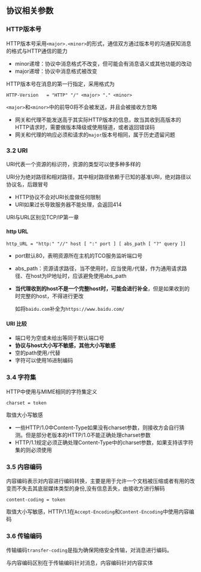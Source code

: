 ## 协议相关参数

### HTTP版本号

HTTP版本号采用`<major>.<minor>`的形式，通信双方通过版本号的沟通获知消息的格式与HTTP通信的能力
* minor递增：协议中消息格式不改变，但可能会有消息语义或其他功能的改动
* major递增：协议中消息格式被改变

HTTP版本号在消息的第一行指定，采用格式为

	HTTP-Version   = "HTTP" "/" <major> "." <minor>

`<major>`和`<minor>`中的前导0将不会被发送，并且会被接收方忽略

* 网关和代理不能发送高于其实际HTTP版本的信息，故当其收到高版本的HTTP请求时，需要做版本降级或使用隧道，或者返回错误码
* 网关和代理的响应必须和请求的`major`版本号相同，属于历史遗留问题

### 3.2 URI

URI代表一个资源的标识符，资源的类型可以使多种多样的

URI分为绝对路径和相对路径，其中相对路径依赖于已知的基准URI，绝对路径以协议名，后跟冒号
* HTTP协议不会对URI长度做任何限制
* URI如果过长导致服务器不能处理，会返回414

URI与URL区别见TCP/IP第一章

#### http URL

	http_URL = "http:" "//" host [ ":" port ] [ abs_path [ "?" query ]]

* port默认80，表明资源所在主机的TCO服务监听端口号
* abs_path：资源请求路径，当不使用时，应当使用`/`代替，作为通用请求路径、在host为IP地址时，应该避免使用abs_path
* **当代理收到的host不是一个完整host时，可能会进行补全**，但是如果收到的时完整的host，不得进行更改

	如将`baidu.com`补全为`https://www.baidu.com/`

#### URI 比较

* 端口号为空或未给出等同于默认端口号
* **协议与host大小写不敏感，其他大小写敏感**
* 空的path使用`/`代替
* 字符可以使用16进制编码

### 3.4 字符集

HTTP中使用与MIME相同的字符集定义

	charset = token

取值大小写敏感

* 一些HTTP/1.0中Content-Type如果没有charset参数，则接收方会自行猜测。但是部分老版本的HTTP/1.0不能正确处理charset参数
* HTTP/1.1规定必须正确处理Content-Type中的charset参数，如果支持该字符集的则必须使用

### 3.5 内容编码

内容编码表示对内容进行编码转换，主要是用于允许一个文档被压缩或者有用的改变而不失去其底层媒体类型的身份,没有信息丢失，由接收方进行解码

	content-coding = token

取值大小写敏感，HTTP/1.1在`Accept-Encoding`和`Content-Encoding`中使用内容编码

### 3.6 传输编码

传输编码`transfer-coding`是指为确保网络安全传输，对消息进行编码。

与内容编码区别在于传输编码针对消息，内容编码针对内容实体